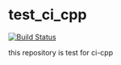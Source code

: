 # test_ci_cpp
[![Build Status](https://travis-ci.com/luokung/test_ci_cpp.svg?token=LkdozynxAzVpzBfpipZw&branch=master)](https://travis-ci.com/luokung/test_ci_cpp)

this repository is test for ci-cpp
